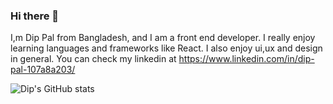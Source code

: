 ### Hi there 🤙

I,m Dip Pal from Bangladesh, and I am a front end developer. I really enjoy learning languages and frameworks like React. I also enjoy ui,ux and design in general. You can check my linkedin at https://www.linkedin.com/in/dip-pal-107a8a203/

![Dip's GitHub stats](https://github-readme-stats.vercel.app/api?username=DipPal513&theme=gotham=true)


